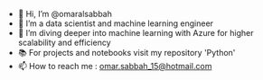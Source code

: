 - 👋 Hi, I’m @omaralsabbah
- 👀 I’m a data scientist and machine learning engineer
- 🌱 I’m diving deeper into machine learning with Azure for higher scalability and efficiency
- 📚 For projects and notebooks visit my repository 'Python'
- 📫 How to reach me : omar.sabbah_15@hotmail.com

<!---
omaralsabbah/omaralsabbah is a ✨ special ✨ repository because its `README.md` (this file) appears on your GitHub profile.
You can click the Preview link to take a look at your changes.
--->
